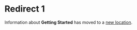 [title]: # (Redirect 1)
[tags]: # ()
[priority]: # (10105)

# Redirect 1

Information about **Getting Started** has moved to a [new location](../get-started/).
